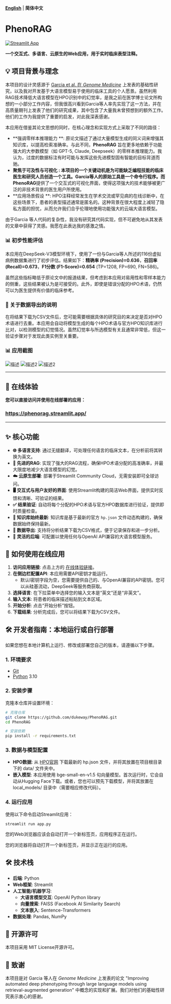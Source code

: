 [**English**](README.md) | **简体中文**

</div>

# PhenoRAG 

[![Streamlit App](https://static.streamlit.io/badges/streamlit_badge_black_white.svg)](https://phenorag.streamlit.app/)

**一个交互式、多语言、云原生的Web应用，用于实时临床表型注释。**

## 💡 项目背景与理念

本项目的设计灵感源于 [Garcia et al. 在 *Genome Medicine*](https://doi.org/10.1186/s13073-025-01521-w ) 上发表的基础性研究，以及我对开发基于大语言模型易于使用的临床工具的个人愿景。虽然利用RAG技术降低大语言模型在HPO识别中的幻觉率，是我之前在医学博士论文所构想的一小部分工作内容，但我很高兴看到Garcia等人率先实现了这一方法，并在高质量期刊上发表了他们的研究成果，其中包含了大量我未曾预想到的额外工作。他们的工作为我提供了重要的启发，对此我深表感谢。

本应用在借鉴其论文思想的同时，在核心理念和实现方式上采取了不同的路径：

-   **强调零样本推理能力 **: 原论文描述了通过大量模型生成的同义词来增强其知识库，以提高检索准确率。与此不同，**PhenoRAG** 旨在更多地依赖于功能强大的大参数模型（如 GPT-5, Claude, Deepseek）的零样本推理能力。我认为，过度的数据标注有时可能与发挥这些先进模型固有智能的目标背道而驰。
-   **聚焦于可及性与可视化 **: 本项目的一个关键动机是为可能缺乏编程技能的临床医生和研究人员创造一个工具。Garcia等人的原始工具是一个命令行程序。而**PhenoRAG**提供了一个交互式的可视化界面，使得这项强大的技术能够被更广泛的非技术背景的医生用户所使用。
-   **应用场景假设 **: HPO注释经常发生在学术交流或罕见病的在线诊断中，在这些场景下，患者的表型描述通常是匿名的。这种背景在很大程度上减轻了隐私方面的担忧，从而允许我们合乎伦理地使用功能强大的云端大语言模型。

由于Garcia 等人代码的复杂性，我没有研究其代码实现，但不可避免地从其发表的文章中获得了灵感。我愿在此表达我的感激之情。

### 📊 初步性能评估

本应用在DeepSeek-V3模型环境下，使用了一份与Garcia等人所述的116份虚拟病例数据集进行了初步评估。结果如下：**精确率 (Precision)=0.636**，**召回率 (Recall)=0.673**，**F1分数 (F1-Score)=0.654** (TP=1208, FP=690, FN=586)。

虽然这些指标略低于原论文中的报道结果，但考虑到本应用对易用性和零样本能力的侧重，这些结果被认为是可接受的。此外，即使是错误分配的HPO术语，仍然可以为医生提供有价值的临床参考。

### 📝 关于数据导出的说明

在将结果下载为CSV文件后，您可能需要根据具体的研究目的来决定是否对HPO术语进行去重。本应用会自动将模型生成的每个HPO术语与官方HPO知识库进行比对，以检测模型的幻觉情况。虽然幻觉率与所选模型有关且通常非常低，但这一验证步骤对于发现此类实例至关重要。

### 📊 应用截图

![描述](./images/screenshot001.png)
![描述2](./images/screenshot002.png)
![描述2](./images/screenshot003.png)

---

## 🚀 在线体验

**您可以直接访问并使用在线部署的应用：**

### https://phenorag.streamlit.app/

---

## ✨ 核心功能

- **🌐 多语言支持**: 通过无缝翻译，可处理任何语言的临床文本，在分析前将其转换为英文。
- **🧠 先进的RAG**: 实现了强大的RAG流程，确保HPO术语分配的高准确率，并最大限度地减少大语言模型的幻觉。
- **☁️ 云原生部署**: 部署于Streamlit Community Cloud，无需安装即可全球访问。
- **🖥️ 交互式与用户友好的界面**: 使用Streamlit构建的简洁Web界面，提供实时反馈和清晰、可验证的结果。
- **✅ 结果验证**: 自动将每个分配的HPO术语与官方HPO数据库进行验证，提供即时质量检查。
- **🔄 知识库始终最新**: 知识库是基于最新的官方 `hp.json` 文件动态构建的，确保数据始终保持最新。
- **💾 数据导出**: 支持将分析结果下载为CSV格式，便于记录保存和进一步分析。
- **🔧 灵活的后端**: 可配置以使用任何与OpenAI API兼容的大语言模型服务。

## 📖 如何使用在线应用

1.  **访问应用链接**: 点击上方的 [在线体验链接](https://phenorag.streamlit.app/)。
2.  **在侧边栏配置API**: 本应用需要API密钥才能运行。
    -   默认I密钥字段为空，您需要提供自己的、与OpenAI兼容的API密钥。您可以从硅基流动，DeepSeek等服务商获取。
3.  **选择语言**: 在下拉菜单中选择您的输入文本是“英文”还是“非英文”。
4.  **输入文本**: 将患者的临床描述粘贴到文本区域。
5.  **开始分析**: 点击“开始分析”按钮。
6.  **下载结果**: 分析完成后，您可以将结果下载为CSV文件。

## 🛠️ 开发者指南：本地运行或自行部署

如果您想在本地计算机上运行、修改或部署您自己的版本，请遵循以下步骤。

### 1. 环境要求

-   [Git](https://git-scm.com/)
-   [Python](https://www.python.org/downloads/) 3.10

### 2. 安装步骤

克隆本仓库并设置环境：

```bash
# 克隆仓库
git clone https://github.com/dukeway/PhenoRAG.git
cd PhenoRAG

# 安装依赖
pip install -r requirements.txt
```

### 3. 数据与模型配置

- **HPO数据**: 从 [HPO官网](https://www.google.com/url?sa=E&q=https%3A%2F%2Fhpo.jax.org%2Fapp%2Fdownload%2Fontology) 下载最新的 hp.json 文件，并将其放置在项目根目录下的 data/ 文件夹中。
- **嵌入模型**: 本应用使用 bge-small-en-v1.5 句向量模型。首次运行时，它会自动从Hugging Face下载。或者，您也可以预先下载模型，并将其放置在 local_models/ 目录中（需要相应修改代码）。

### 4. 运行应用

使用以下命令启动Streamlit应用：

```
streamlit run app.py
```

您的Web浏览器应该会自动打开一个新标签页，应用程序正在运行。

您的浏览器将自动打开一个新标签页，并显示正在运行的应用。

## 🛠️ 技术栈

- **后端**: Python
- **Web框架**: Streamlit
- **人工智能/机器学习**:
  - **大语言模型交互**: OpenAI Python library
  - **向量搜索**: FAISS (Facebook AI Similarity Search)
  - **文本嵌入**: Sentence-Transformers
- **数据处理**: Pandas, NumPy

## 📜 开源许可

本项目采用 MIT License开源许可。

## 🙏 致谢

本项目是对 Garcia 等人在 *Genome Medicine* 上发表的论文 "Improving automated deep phenotyping through large language models using retrieval-augmented generation" 中概念的实现和扩展。我们对他们的基础性研究表示衷心的感谢。
